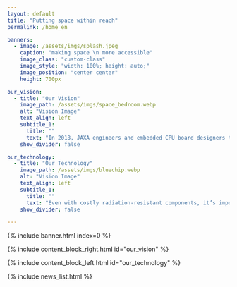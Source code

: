 ```yaml
---
layout: default
title: "Putting space within reach"
permalink: /home_en

banners:
  - image: /assets/imgs/splash.jpeg
    caption: "making space \n more accessible"
    image_class: "custom-class"
    image_style: "width: 100%; height: auto;"
    image_position: "center center"
    height: 700px

our_vision:
  - title: "Our Vision"
    image_path: /assets/imgs/space_bedroom.webp
    alt: "Vision Image"
    text_align: left
    subtitle_1:
      title: ""
      text: "In 2018, JAXA engineers and embedded CPU board designers teamed up to launch this JAXA-originated venture. A future where anyone can travel to the moon... To make this vision a reality, we strive to create affordable and high-performance space computers."
    show_divider: false

our_technology:
  - title: "Our Technology"
    image_path: /assets/imgs/bluechip.webp
    alt: "Vision Image"
    text_align: left
    subtitle_1:
      title: ""
      text: "Even with costly radiation-resistant components, it’s impossible to prevent all failures in space systems, potentially leading to the abrupt end of vital missions. Space Cubics leverages technology honed aboard the International Space Station to deliver reliable products while significantly reducing development costs."
    show_divider: false

---
```


{% include banner.html index=0 %}

{% include content_block_right.html id="our_vision" %}

{% include content_block_left.html id="our_technology" %}

{% include news_list.html %}